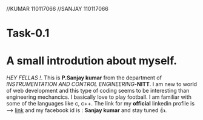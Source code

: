 
//KUMAR 110117066
//SANJAY 110117066

# Task-0.1
# A small introdution about myself.
*HEY FELLAS !*. This is **P.Sanjay kumar** from the department of *INSTRUMENTATION AND CONTROL ENGINEERING*-**NITT**. I am new to world of web development and this type of coding seems to be interesting than engineering mechancics. I basically love to play football. I am familiar with some of the languages like c, c++. 
The link for my **official** linkedin profile is --> [link](https://www.linkedin.com/in/sanjay-kumar-881047159) and my facebook id is : **Sanjay kumar** and stay tuned :+1:.
